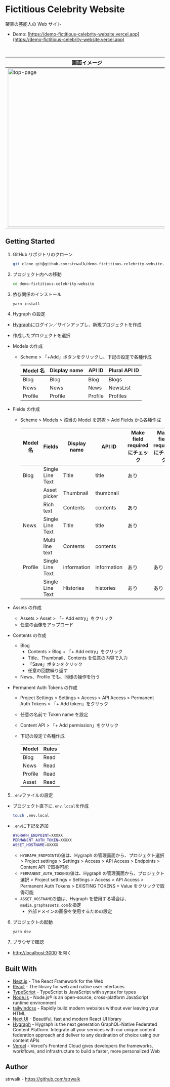 # Fictitious Celebrity Website

架空の芸能人の Web サイト

- Demo: [https://demo-fictitious-celebrity-website.vercel.app](https://demo-fictitious-celebrity-website.vercel.app)

<br/>

<!-- prettier-ignore -->
| 画面イメージ |
| --------- |
| <img width="500" alt="top-page" src="https://github.com/strwalk/demo-fictitious-celebrity-website/assets/61673527/bf329fe8-579d-4d7f-969a-5ed88d89d194"> |

## Getting Started

1. GitHub リポジトリのクローン

   ```sh
   git clone git@github.com:strwalk/demo-fictitious-celebrity-website.git
   ```

2. プロジェクト内への移動

   ```sh
   cd demo-fictitious-celebrity-website
   ```

3. 依存関係のインストール

   ```sh
   yarn install
   ```

4. Hygraph の設定

- [Hygraph](https://hygraph.com/)にログイン／サインアップし、新規プロジェクトを作成
- 作成したプロジェクトを選択
- Models の作成

  - Scheme > 「+Add」ボタンをクリックし、下記の設定で各種作成

    | Model 名 | Display name | API ID  | Plural API ID |
    | -------- | ------------ | ------- | ------------- |
    | Blog     | Blog         | Blog    | Blogs         |
    | News     | News         | News    | NewsList      |
    | Profile  | Profile      | Profile | Profiles      |

- Fields の作成

  - Scheme > Models > 該当の Model を選択 > Add Fields から各種作成

    | Model 名 | Fields           | Display name | API ID      | Make field required にチェック | Make field required にチェック |
    | -------- | ---------------- | ------------ | ----------- | ------------------------------ | ------------------------------ |
    | Blog     | Single Line Text | Title        | title       | あり                           |                                |
    |          | Asset picker     | Thumbnail    | thumbnail   |                                |                                |
    |          | Rich text        | Contents     | contents    | あり                           |                                |
    | News     | Single Line Text | Title        | title       | あり                           |                                |
    |          | Multi line text  | Contents     | contents    |                                |                                |
    | Profile  | Single Line Text | information  | information | あり                           | あり                           |
    |          | Single Line Text | Histories    | histories   | あり                           | あり                           |

- Assets の作成
  - Assets > Asset > 「+ Add entry」をクリック
  - 任意の画像をアップロード
- Contents の作成
  - Blog
    - Contents > Blog + 「+ Add entry」をクリック
    - Title、Thumbnail、Contents を任意の内容で入力
    - 「Save」ボタンをクリック
    - 任意の回数繰り返す
  - News、Profile でも、同様の操作を行う
- Permanent Auth Tokens の作成

  - Project Settings > Settings > Access > API Access > Permanent Auth Tokens > 「+ Add token」をクリック
  - 任意の名前で Token name を設定
  - Content API > 「+ Add permission」をクリック
  - 下記の設定で各種作成

    | Model   | Rules |
    | ------- | ----- |
    | Blog    | Read  |
    | News    | Read  |
    | Profile | Read  |
    | Asset   | Read  |

5. `.env`ファイルの設定

- プロジェクト直下に`.env.local`を作成

  ```sh
  touch .env.local
  ```

- `.env`に下記を追加

  ```sh
  HYGRAPH_ENDPOINT=XXXXX
  PERMANENT_AUTH_TOKEN=XXXXX
  ASSET_HOSTNAME=XXXXX
  ```

  - `HYGRAPH_ENDPOINT`の値は、Hygraph の管理画面から、プロジェクト選択 > Project settings > Settings > Access > API Access > Endpoints > Content API で取得可能
  - `PERMANENT_AUTH_TOKEN`の値は、Hygraph の管理画面から、プロジェクト選択 > Project settings > Settings > Access > API Access > Permanent Auth Tokens > EXISTING TOKENS > Value をクリックで取得可能
  - `ASSET_HOSTNAME`の値は、Hygraph を使用する場合は、`media.graphassets.com`を指定
    - 外部ドメインの画像を使用するための設定

6. プロジェクトの起動

   ```sh
   yarn dev
   ```

7. ブラウザで確認

- [http://localhost:3000](http://localhost:3000) を開く

## Built With

- [Next.js](https://nextjs.org/) - The React Framework for the Web
- [React](https://react.dev/) - The library for web and native user interfaces
- [TypeScript](https://www.typescriptlang.org/) - TypeScript is JavaScript with syntax for types
- [Node.js](https://nodejs.org/en) - Node.js® is an open-source, cross-platform JavaScript runtime environment
- [tailwindcss](https://tailwindcss.com/) - Rapidly build modern websites without ever leaving your HTML
- [Next UI](https://nextui.org/) - Beautiful, fast and modern React UI library
- [Hygraph](https://hygraph.com/) - Hygraph is the next generation GraphQL-Native Federated Content Platform. Integrate all your services with our unique content federation approach and deliver to any destination of choice using our content APIs
- [Vercel](https://vercel.com/) - Vercel's Frontend Cloud gives developers the frameworks, workflows, and infrastructure to build a faster, more personalized Web

## Author

strwalk - https://github.com/strwalk
